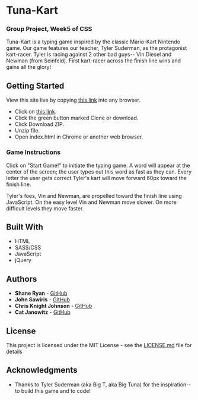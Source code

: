 # Tuna-Kart

### Group Project, Week5 of CSS
Tuna-Kart is a typing game inspired by the classic Mario-Kart Nintendo game. Our game features our teacher, Tyler Suderman, as the protagonist kart-racer. Tyler is racing against 2 other bad guys-- Vin Diesel and Newman (from Seinfeld). First kart-racer across the finish line wins and gains all the glory!

## Getting Started

View this site live by copying [this link](https://ferociousfox/github.io/Tuna-Kart/) into any browser.

* Click on [this link](https://github.com/ferociousfox/Tuna-Kart).
* Click the green button marked Clone or download.
* Click Download ZIP.
* Unzip file.
* Open index.html in Chrome or another web browser.

### Game Instructions

Click on "Start Game!" to initiate the typing game. A word will appear at the center of the screen; the user types out this word as fast as they can.  Every letter the user gets correct Tyler's kart will move forward 60px toward the finish line.

Tyler's foes, Vin and Newman, are propelled toward the finish line using JavaScript. On the easy level Vin and Newman move slower. On more difficult levels they move faster.


## Built With

* HTML
* SASS/CSS
* JavaScript
* jQuery

## Authors

* **Shane Ryan** - [GitHub](https://github.com/ferociousfox)
* **John Sawiris** - [GitHub](https://github.com/JohnSawiris)
* **Chris Knight Johnson** - [GitHub](https://github.com/noodlebrains)
* **Cat Janowitz** - [GitHub](https://github.com/thatcat13)



## License

This project is licensed under the MIT License - see the [LICENSE.md](LICENSE.md) file for details

## Acknowledgments

* Thanks to Tyler Suderman (aka Big T, aka Big Tuna) for the inspiration--to build this game and to code!
